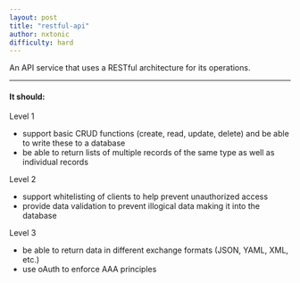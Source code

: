 ```yaml
---
layout: post
title: "restful-api"
author: nxtonic
difficulty: hard
---
```


An API service that uses a RESTful architecture for its operations.

---

#### It should: ####

Level 1

  - support basic CRUD functions (create, read, update, delete) and be able to write these to a database
  - be able to return lists of multiple records of the same type as well as individual records

Level 2

  - support whitelisting of clients to help prevent unauthorized access
  - provide data validation to prevent illogical data making it into the database

Level 3

  - be able to return data in different exchange formats (JSON, YAML, XML, etc.)
  - use oAuth to enforce AAA principles
